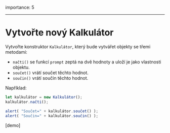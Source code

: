 importance: 5

---

# Vytvořte nový Kalkulátor

Vytvořte konstruktor `Kalkulátor`, který bude vytvářet objekty se třemi metodami:

- `načti()` se funkcí `prompt` zeptá na dvě hodnoty a uloží je jako vlastnosti objektu.
- `součet()` vrátí součet těchto hodnot.
- `součin()` vrátí součin těchto hodnot.

Například:

```js
let kalkulátor = new Kalkulátor();
kalkulátor.načti();

alert( "Součet=" + kalkulátor.součet() );
alert( "Součin=" + kalkulátor.součin() );
```

[demo]
